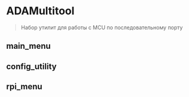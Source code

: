 # ADAMultitool

> Набор утилит для работы с MCU по последовательному порту

## main_menu

## config_utility

## rpi_menu
